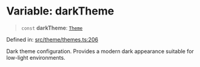# Variable: darkTheme

> `const` **darkTheme**: [`Theme`](../../types/interfaces/Theme.md)

Defined in: [src/theme/themes.ts:206](https://github.com/Nick2bad4u/Uptime-Watcher/blob/dca5483e793478722cd3e6e125cafcec5fc771f0/src/theme/themes.ts#L206)

Dark theme configuration.
Provides a modern dark appearance suitable for low-light environments.
